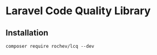 # Laravel Code Quality Library

## Installation

```shell script
composer require rochev/lcq --dev
```
